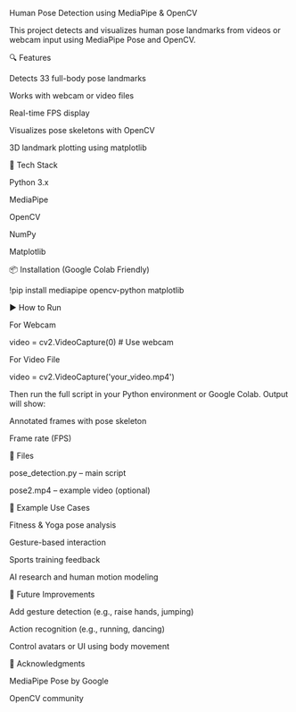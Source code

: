 Human Pose Detection using MediaPipe & OpenCV

This project detects and visualizes human pose landmarks from videos or webcam input using MediaPipe Pose and OpenCV.

🔍 Features

Detects 33 full-body pose landmarks

Works with webcam or video files

Real-time FPS display

Visualizes pose skeletons with OpenCV

3D landmark plotting using matplotlib

🧠 Tech Stack

Python 3.x

MediaPipe

OpenCV

NumPy

Matplotlib

📦 Installation (Google Colab Friendly)

!pip install mediapipe opencv-python matplotlib

▶️ How to Run

For Webcam

video = cv2.VideoCapture(0)  # Use webcam

For Video File

video = cv2.VideoCapture('your_video.mp4')

Then run the full script in your Python environment or Google Colab. Output will show:

Annotated frames with pose skeleton

Frame rate (FPS)

📁 Files

pose_detection.py – main script

pose2.mp4 – example video (optional)

🧪 Example Use Cases

Fitness & Yoga pose analysis

Gesture-based interaction

Sports training feedback

AI research and human motion modeling

🚀 Future Improvements

Add gesture detection (e.g., raise hands, jumping)

Action recognition (e.g., running, dancing)

Control avatars or UI using body movement

🤝 Acknowledgments

MediaPipe Pose by Google

OpenCV community
